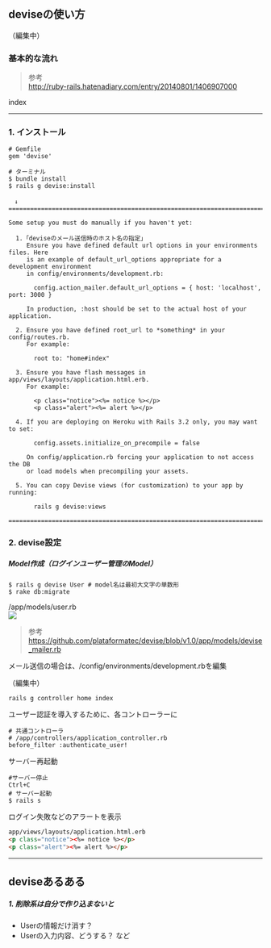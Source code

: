 
## deviseの使い方

（編集中）

### 基本的な流れ
> 参考  
http://ruby-rails.hatenadiary.com/entry/20140801/1406907000 

index

- - - 

### 1. インストール

```
# Gemfile
gem 'devise'

# ターミナル
$ bundle install
$ rails g devise:install

　↓
===============================================================================

Some setup you must do manually if you haven't yet:

  1.「deviseのメール送信時のホスト名の指定」
     Ensure you have defined default url options in your environments files. Here
     is an example of default_url_options appropriate for a development environment
     in config/environments/development.rb:
     
       config.action_mailer.default_url_options = { host: 'localhost', port: 3000 }

     In production, :host should be set to the actual host of your application.

  2. Ensure you have defined root_url to *something* in your config/routes.rb.
     For example:

       root to: "home#index"

  3. Ensure you have flash messages in app/views/layouts/application.html.erb.
     For example:

       <p class="notice"><%= notice %></p>
       <p class="alert"><%= alert %></p>

  4. If you are deploying on Heroku with Rails 3.2 only, you may want to set:

       config.assets.initialize_on_precompile = false

     On config/application.rb forcing your application to not access the DB
     or load models when precompiling your assets.

  5. You can copy Devise views (for customization) to your app by running:

       rails g devise:views

===============================================================================
```

### 2. devise設定

##### Model作成（ログインユーザー管理のModel）

```
$ rails g devise User # model名は最初大文字の単数形
$ rake db:migrate
```

/app/models/user.rb  
![](http://i.gyazo.com/62c8a41872aa49c8c96d27fdc5decc7b.png)  

> 参考  
https://github.com/plataformatec/devise/blob/v1.0/app/models/devise_mailer.rb


メール送信の場合は、/config/environments/development.rbを編集  

（編集中）

```
rails g controller home index
```


ユーザー認証を導入するために、各コントローラーに
```
# 共通コントローラ
# /app/controllers/application_controller.rb
before_filter :authenticate_user!
```

サーバー再起動  
```
#サーバー停止  
Ctrl+C  
# サーバー起動  
$ rails s
```


ログイン失敗などのアラートを表示  
```html
app/views/layouts/application.html.erb  
<p class="notice"><%= notice %></p>
<p class="alert"><%= alert %></p>
```



- - -

## deviseあるある  

##### 1. 削除系は自分で作り込まないと
* Userの情報だけ消す？
* Userの入力内容、どうする？
など




